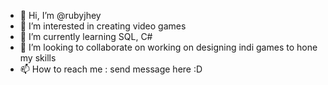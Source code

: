 - 👋 Hi, I’m @rubyjhey
- 👀 I’m interested in creating video games
- 🌱 I’m currently learning SQL, C#
- 💞️ I’m looking to collaborate on working on designing indi games to hone my skills
- 📫 How to reach me : send message here :D

<!---
rubyjhey/rubyjhey is a ✨ special ✨ repository because its `README.md` (this file) appears on your GitHub profile.
You can click the Preview link to take a look at your changes.
--->
